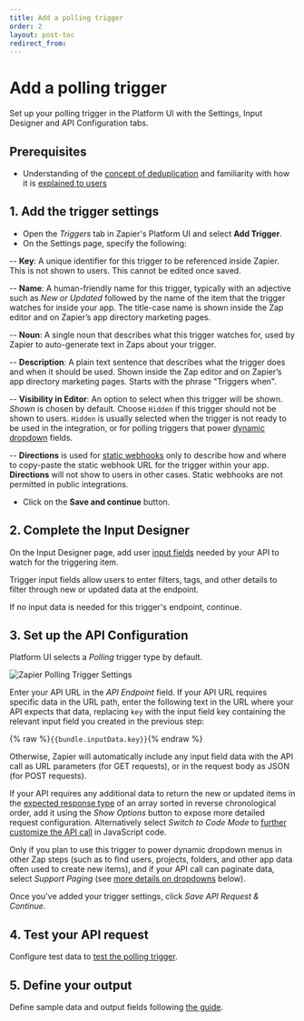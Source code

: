 ```yaml
---
title: Add a polling trigger
order: 2
layout: post-toc
redirect_from: 
---
```


# Add a polling trigger 

Set up your polling trigger in the Platform UI with the Settings, Input Designer and API Configuration tabs. 

## Prerequisites
- Understanding of the [concept of deduplication](https://platform.zapier.com/build/dedupe) and familiarity with how it is [explained to users](https://zapier.com/help/create/basics/data-deduplication-in-zaps)

## 1. Add the trigger settings

- Open the _Triggers_ tab in Zapier's Platform UI and select **Add Trigger**.
- On the Settings page, specify the following:

-- **Key**: A unique identifier for this trigger to be referenced inside Zapier. This is not shown to users. This cannot be edited once saved.

-- **Name**: A human-friendly name for this trigger, typically with an adjective such as _New or Updated_ followed by the name of the item that the trigger watches for inside  your app. The title-case name is shown inside the Zap editor and on Zapier’s app directory marketing pages.

-- **Noun**: A single noun that describes what this trigger watches for, used by Zapier to auto-generate text in Zaps about your trigger.

-- **Description**: A plain text sentence that describes what the trigger does and when it should be used. Shown inside the Zap editor and on Zapier’s app directory marketing pages. Starts with the phrase "Triggers when".

-- **Visibility in Editor**:  An option to select when this trigger will be shown. _Shown_ is chosen by default. Choose `Hidden` if this trigger should not be shown to users. `Hidden` is usually selected when the trigger is not ready to be used in the integration, or for polling triggers that power [dynamic dropdown](https://platform.zapier.com/build/add-fields#dynamic-dropdown) fields.

-- **Directions** is used for [static webhooks](https://platform.zapier.com/publish/integration-checks-reference#d017---static-hook-is-discouraged) only to describe how and where to copy-paste the static webhook URL for the trigger within your app. **Directions** will not show to users in other cases. Static webhooks are not permitted in public integrations. 

- Click on the **Save and continue** button.

## 2. Complete the Input Designer
 
On the Input Designer page, add user [input fields](https://platform.zapier.com/build/add-fields) needed by your API to watch for the triggering item.

Trigger input fields allow users to enter filters, tags, and other details to filter through new or updated data at the endpoint.

If no input data is needed for this trigger's endpoint, continue. 

## 3. Set up the API Configuration

Platform UI selects a _Polling_ trigger type by default.

![Zapier Polling Trigger Settings](https://cdn.zappy.app/0f08230cffa8a3a568d4847e35e42d0c.png)

Enter your API URL in the _API Endpoint_ field. If your API URL requires specific data in the URL path, enter the following text in the URL where your API expects that data, replacing `key` with the input field key containing the relevant input field you created in the previous step:

{% raw %}`{{bundle.inputData.key}}`{% endraw %}

Otherwise, Zapier will automatically include any input field data with the API call as URL parameters (for GET requests), or in the request body as JSON (for POST requests).

If your API requires any additional data to return the new or updated items in the [expected response type](https://platform.zapier.com/build/response-types) of an array sorted in reverse chronological order, add it using the _Show Options_ button to expose more detailed request configuration. Alternatively select _Switch to Code Mode_ to [further customize the API call](https://platform.zapier.com/build/code-mode) in JavaScript code. 

Only if you plan to use this trigger to power dynamic dropdown menus in other Zap steps (such as to find users, projects, folders, and other app data often used to create new items), and if your API call can paginate data, select _Support Paging_ (see [more details on dropdowns](https://platform.zapier.com/build/add-fields#dynamic-dropdown) below).

Once you've added your trigger settings, click _Save API Request & Continue_.

## 4. Test your API request

Configure test data to [test the polling trigger](https://platform.zapier.com/build/test-triggers-actions).

## 5. Define your output

Define sample data and output fields following [the guide](https://platform.zapier.com/build/sample-data).